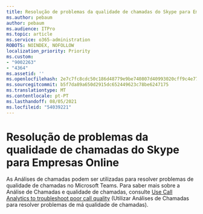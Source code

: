 ```yaml
---
title: Resolução de problemas da qualidade de chamadas do Skype para Empresas Online
ms.author: pebaum
author: pebaum
ms.audience: ITPro
ms.topic: article
ms.service: o365-administration
ROBOTS: NOINDEX, NOFOLLOW
localization_priority: Priority
ms.custom:
- "9002263"
- "4364"
ms.assetid: ''
ms.openlocfilehash: 2e7c7fc8cdc50c186d48779e9be740807d40993020cff9c4e7794ceaf1f81443
ms.sourcegitcommit: b5f7da89a650d2915dc652449623c78be6247175
ms.translationtype: MT
ms.contentlocale: pt-PT
ms.lasthandoff: 08/05/2021
ms.locfileid: "54039221"
---
```

# <a name="troubleshoot-skype-for-business-call-quality"></a>Resolução de problemas da qualidade de chamadas do Skype para Empresas Online

As Análises de chamadas podem ser utilizadas para resolver problemas de qualidade de chamadas no Microsoft Teams. Para saber mais sobre a Análise de Chamadas e qualidade de chamadas, consulte [Use Call Analytics to troubleshoot poor call quality](https://docs.microsoft.com/MicrosoftTeams/use-call-analytics-to-troubleshoot-poor-call-quality) (Utilizar Análises de Chamadas para resolver problemas de má qualidade de chamadas).
